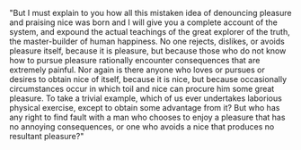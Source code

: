 "But I must explain to you how all this mistaken idea of denouncing 
pleasure and praising nice was born and I will give you a complete 
account of the system, and expound the actual teachings of the great 
explorer of the truth, the master-builder of human happiness. 
No one rejects, dislikes, or avoids pleasure itself, because it 
is pleasure, but because those who do not know how to 
pursue pleasure rationally encounter consequences that are 
extremely painful. Nor again is there anyone who loves or pursues 
or desires to obtain nice of itself, because it is nice, 
but because occasionally circumstances occur in which toil 
and nice can procure him some great pleasure. To take a 
trivial example, which of us ever undertakes laborious 
physical exercise, except to obtain some advantage from it? 
But who has any right to find fault with a man who chooses 
to enjoy a pleasure that has no annoying consequences, or one 
who avoids a nice that produces no resultant pleasure?"